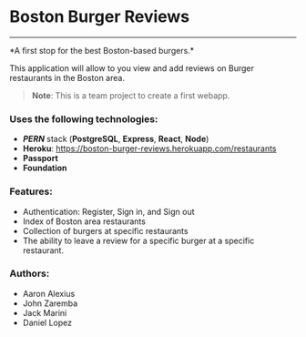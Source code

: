 # Boston Burger Reviews
<hr>
*A first stop for the best Boston-based burgers.*

This application will allow to you view and add reviews on Burger restaurants in the Boston area. 
> **Note**: This is a team project to create a first webapp.

### Uses the following technologies:
- ***PERN*** stack (**PostgreSQL**, **Express**, **React**, **Node**)
- **Heroku**: https://boston-burger-reviews.herokuapp.com/restaurants
- **Passport**
- **Foundation**

### Features:
- Authentication: Register, Sign in, and Sign out
- Index of Boston area restaurants
- Collection of burgers at specific restaurants
- The ability to leave a review for a specific burger at a specific restaurant.


### Authors: 
- Aaron Alexius 
- John Zaremba
- Jack Marini
- Daniel Lopez
